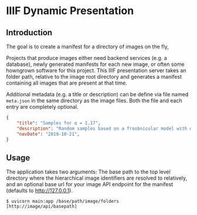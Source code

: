 # IIIF Dynamic Presentation

## Introduction

The goal is to create a manifest for a directory of images on the fly,

Projects that produce images either need backend services (e.g. a database), newly generated manifests for each new image, or often some howngrown software for this project. This IIIF presentation server takes an folder path, relative to the image root directory and generates a manifest containing all images that are present at that time.

Additional metadata (e.g. a title or description) can be define via file named `meta.json` in the same directory as the image files. Both the file and each entry are completely optional.

```json
{
    "title": "Samples for α = 1.17",
    "description": "Random samples based on a froobnicular model with α = 1.17.",
    "navDate": "2019-10-21",
}
```

## Usage

The application takes two arguments: The base path to the top level directory where the hierarchical image identifiers are resolved to relatively, and an optional base url for your image API endpoint for the manifest (defaults to http://127.0.0.1).

```
$ uvicorn main:app /base/path/image/folders [http://image/api/basepath]
```